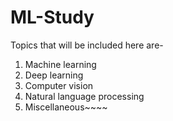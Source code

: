 # ML-Study
Topics that will be included here are-
1. Machine learning
2. Deep learning
3. Computer vision
4. Natural language processing
5. Miscellaneous~~~~
